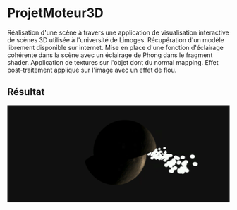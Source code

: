 # ProjetMoteur3D

Réalisation d'une scène à travers une application de visualisation interactive de scènes 3D utilisée à 
l'université de Limoges. Récupération d'un modèle librement disponible sur internet. Mise en place d'une fonction 
d'éclairage cohérente dans la scène avec un éclairage de Phong dans le fragment shader. Application de textures sur l'objet dont du
normal mapping. Effet post-traitement appliqué sur l'image avec un effet de flou. 

## Résultat

<img src="Resultat.png"/>
